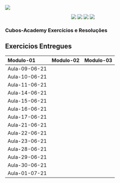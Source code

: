 ![](https://i.imgur.com/xG74tOh.png)

<p align="center">
    <img src="https://img.shields.io/github/issues/Hyagobsantos/Cubos-Academy-Exercicios?style=flat-square" />
    <img src="https://img.shields.io/github/forks/Hyagobsantos/Cubos-Academy-Exercicios?style=flat-square" />
    <img src="https://img.shields.io/github/stars/Hyagobsantos/Cubos-Academy-Exercicios?style=flat-square" />
    <img src="https://img.shields.io/github/license/Hyagobsantos/Cubos-Academy-Exercicios?style=flat-square" />
</p>

### Cubos-Academy Exercícios e Resoluções 

## Exercicios Entregues 


Modulo-01| Modulo-02 | Modulo-03
:--------- | :------: | -------:
Aula-09-06-21| 
Aula-10-06-21|
Aula-11-06-21|        
Aula-14-06-21|
Aula-15-06-21|
Aula-16-06-21|
Aula-17-06-21|
Aula-21-06-21|
Aula-22-06-21|
Aula-23-06-21|
Aula-28-06-21| 
Aula-29-06-21|
Aula-30-06-21|
Aula-01-07-21|



